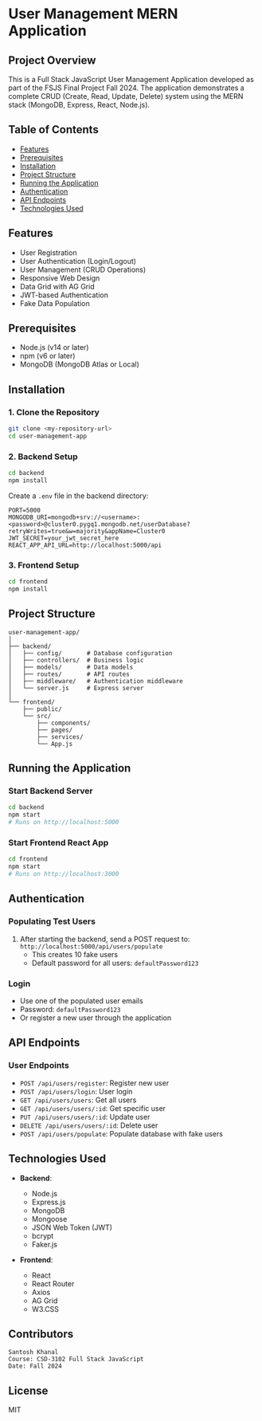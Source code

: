 # User Management MERN Application

## Project Overview

This is a Full Stack JavaScript User Management Application developed as part of the FSJS Final Project Fall 2024. The application demonstrates a complete CRUD (Create, Read, Update, Delete) system using the MERN stack (MongoDB, Express, React, Node.js).

## Table of Contents

- [Features](#features)
- [Prerequisites](#prerequisites)
- [Installation](#installation)
- [Project Structure](#project-structure)
- [Running the Application](#running-the-application)
- [Authentication](#authentication)
- [API Endpoints](#api-endpoints)
- [Technologies Used](#technologies-used)

## Features

- User Registration
- User Authentication (Login/Logout)
- User Management (CRUD Operations)
- Responsive Web Design
- Data Grid with AG Grid
- JWT-based Authentication
- Fake Data Population

## Prerequisites

- Node.js (v14 or later)
- npm (v6 or later)
- MongoDB (MongoDB Atlas or Local)

## Installation

### 1. Clone the Repository

```bash
git clone <my-repository-url>
cd user-management-app
```

### 2. Backend Setup

```bash
cd backend
npm install
```

Create a `.env` file in the backend directory:

```
PORT=5000
MONGODB_URI=mongodb+srv://<username>:<password>@cluster0.pygq1.mongodb.net/userDatabase?retryWrites=true&w=majority&appName=Cluster0
JWT_SECRET=your_jwt_secret_here
REACT_APP_API_URL=http://localhost:5000/api
```

### 3. Frontend Setup

```bash
cd frontend
npm install
```

## Project Structure

```
user-management-app/
│
├── backend/
│   ├── config/       # Database configuration
│   ├── controllers/  # Business logic
│   ├── models/       # Data models
│   ├── routes/       # API routes
│   ├── middleware/   # Authentication middleware
│   └── server.js     # Express server
│
└── frontend/
    ├── public/
    └── src/
        ├── components/
        ├── pages/
        ├── services/
        └── App.js
```

## Running the Application

### Start Backend Server

```bash
cd backend
npm start
# Runs on http://localhost:5000
```

### Start Frontend React App

```bash
cd frontend
npm start
# Runs on http://localhost:3000
```

## Authentication

### Populating Test Users

1. After starting the backend, send a POST request to:
   `http://localhost:5000/api/users/populate`
   - This creates 10 fake users
   - Default password for all users: `defaultPassword123`

### Login

- Use one of the populated user emails
- Password: `defaultPassword123`
- Or register a new user through the application

## API Endpoints

### User Endpoints

- `POST /api/users/register`: Register new user
- `POST /api/users/login`: User login
- `GET /api/users/users`: Get all users
- `GET /api/users/users/:id`: Get specific user
- `PUT /api/users/users/:id`: Update user
- `DELETE /api/users/users/:id`: Delete user
- `POST /api/users/populate`: Populate database with fake users

## Technologies Used

- **Backend**:

  - Node.js
  - Express.js
  - MongoDB
  - Mongoose
  - JSON Web Token (JWT)
  - bcrypt
  - Faker.js

- **Frontend**:
  - React
  - React Router
  - Axios
  - AG Grid
  - W3.CSS

## Contributors

```
Santosh Khanal
Course: CSD-3102 Full Stack JavaScript
Date: Fall 2024
```

## License

MIT
